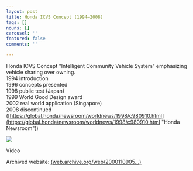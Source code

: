 ```yaml
---
layout: post
title: Honda ICVS Concept (1994–2008)
tags: []
nouns: []
carousel: ''
featured: false
comments: ''

---
```

Honda ICVS Concept "Intelligent Community Vehicle System" emphasizing vehicle sharing over owning.   
1994 introduction  
1996 concepts presented  
1998 public test (Japan)  
1999 World Good Design award  
2002 real world application (Singapore)  
2008 discontinued ([https://global.honda/newsroom/worldnews/1998/c980910.html](https://global.honda/newsroom/worldnews/1998/c980910.html "Honda Newsroom"))

![](https://pbs.twimg.com/media/EmqP2PTXIAIgk-m.png)

Video

Archived website: [(web.archive.org/web/2000110905…)](https://web.archive.org/web/20001109052600/http://www.honda.co.jp/ICVS/icvs/index.html)